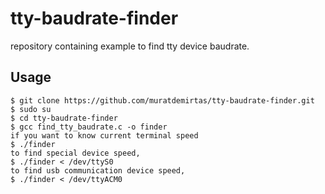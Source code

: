 # tty-baudrate-finder
repository  containing example to find tty device baudrate.

## Usage

    $ git clone https://github.com/muratdemirtas/tty-baudrate-finder.git
    $ sudo su
    $ cd tty-baudrate-finder
    $ gcc find_tty_baudrate.c -o finder
    if you want to know current terminal speed
    $ ./finder
    to find special device speed,
    $ ./finder < /dev/ttyS0
    to find usb communication device speed,
    $ ./finder < /dev/ttyACM0
